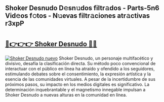 ## Shoker Desnudo D𝚎sn𝚞dos filtr𝚊dos - Parts-5n6 Vid𝚎os f𝚘tos - N𝚞evas filtr𝚊ciones atr𝚊ctivas r3xpP

# <h2><a href="http://mbbbqj.tromn.icu/?c=Shoker+Desnudo">🔗👉👉👉 Shoker Desnudo 🔗🔗</a></h2>

[![Shoker Desnudo nuevo](https://i.imgur.com/pEAQMta.gif)](http://mbbbqj.tromn.icu/?c=Shoker+Desnudo)
Shoker Desnudo, un personaje multifacético y divisivo, desafía la clasificación directa. Su método poco convencional de interactuar con el público en línea ha atraído y ofendido a los seguidores, estimulando debates sobre el consentimiento, la expresión artística y la esencia de las comunidades virtuales. A pesar de la incertidumbre de sus próximos pasos, su impacto en los medios digitales es significativo. La determinación inquebrantable y el magnetismo innegable impulsan a Shoker Desnudo a nuevas alturas en la comunidad en línea.
